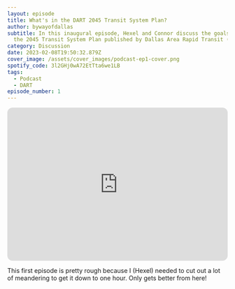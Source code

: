 ```yaml
---
layout: episode
title: What's in the DART 2045 Transit System Plan?
author: bywayofdallas
subtitle: In this inaugural episode, Hexel and Connor discuss the goals set in
  the 2045 Transit System Plan published by Dallas Area Rapid Transit (DART).
category: Discussion
date: 2023-02-08T19:50:32.879Z
cover_image: /assets/cover_images/podcast-ep1-cover.png
spotify_code: 3l2GHj0wA72EtTta6we1LB
tags:
  - Podcast
  - DART
episode_number: 1
---
```


<iframe style="border-radius:12px; max-width: 100%;" src="https://open.spotify.com/embed/episode/3l2GHj0wA72EtTta6we1LB/video?utm_source=generator&theme=0&t=0" width="624" height="351" frameBorder="0" allowfullscreen="" allow="autoplay; clipboard-write; encrypted-media; fullscreen; picture-in-picture" loading="lazy"></iframe>

This first episode is pretty rough because I (Hexel) needed to cut out a lot of meandering to get it down to one hour. Only gets better from here!
